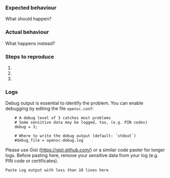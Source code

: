 ### Expected behaviour

What should happen?


### Actual behaviour

What happens instead?


### Steps to reproduce

1. 
2. 
3. 


### Logs

Debug output is essential to identify the problem. You can enable debugging by
editing the file `opensc.conf`:
```
    # A debug level of 3 catches most problems
    # Some sensitive data may be logged, too, (e.g. PIN codes)
    debug = 3;

    # Where to write the debug output (default: `stdout`)
    #debug_file = opensc-debug.log
```

Please use Gist (https://gist.github.com/) or a similar code paster for longer
logs. Before pasting here, remove your sensitive data from your log (e.g. PIN
code or certificates).

```
Paste Log output with less than 10 lines here
```
